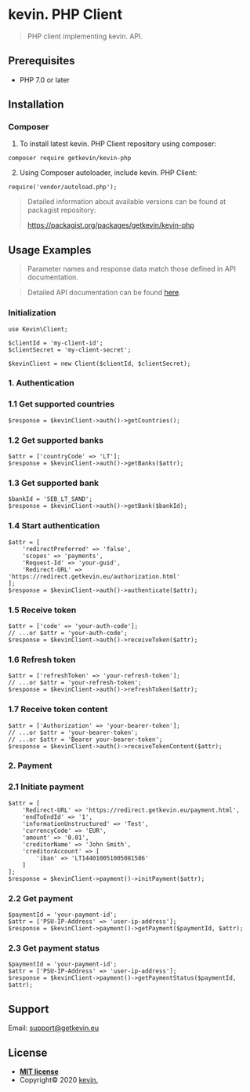 # kevin. PHP Client

> PHP client implementing kevin. API.

## Prerequisites

- PHP 7.0 or later

## Installation

### Composer

1. To install latest kevin. PHP Client repository using composer:

```
composer require getkevin/kevin-php
```

2. Using Composer autoloader, include kevin. PHP Client:

```
require('vendor/autoload.php');
```

> Detailed information about available versions can be found at packagist repository:
>
>https://packagist.org/packages/getkevin/kevin-php


## Usage Examples

> Parameter names and response data match those defined in API documentation.

> Detailed API documentation can be found <a href="https://docs.getkevin.eu/public/platform" target="_blank">here</a>.

### Initialization

```
use Kevin\Client;

$clientId = 'my-client-id';
$clientSecret = 'my-client-secret';

$kevinClient = new Client($clientId, $clientSecret);
```

### 1. Authentication

### 1.1 Get supported countries

```
$response = $kevinClient->auth()->getCountries();
```

### 1.2 Get supported banks

```
$attr = ['countryCode' => 'LT'];
$response = $kevinClient->auth()->getBanks($attr);
```

### 1.3 Get supported bank

```
$bankId = 'SEB_LT_SAND';
$response = $kevinClient->auth()->getBank($bankId);
```

### 1.4 Start authentication

```
$attr = [
    'redirectPreferred' => 'false',
    'scopes' => 'payments',
    'Request-Id' => 'your-guid',
    'Redirect-URL' => 'https://redirect.getkevin.eu/authorization.html'
];
$response = $kevinClient->auth()->authenticate($attr);
```

### 1.5 Receive token

```
$attr = ['code' => 'your-auth-code'];
// ...or $attr = 'your-auth-code';
$response = $kevinClient->auth()->receiveToken($attr);
```

### 1.6 Refresh token

```
$attr = ['refreshToken' => 'your-refresh-token'];
// ...or $attr = 'your-refresh-token';
$response = $kevinClient->auth()->refreshToken($attr);
```

### 1.7 Receive token content

```
$attr = ['Authorization' => 'your-bearer-token'];
// ...or $attr = 'your-bearer-token';
// ...or $attr = 'Bearer your-bearer-token';
$response = $kevinClient->auth()->receiveTokenContent($attr);
```

### 2. Payment

### 2.1 Initiate payment

```
$attr = [
    'Redirect-URL' => 'https://redirect.getkevin.eu/payment.html',
    'endToEndId' => '1',
    'informationUnstructured' => 'Test',
    'currencyCode' => 'EUR',
    'amount' => '0.01',
    'creditorName' => 'John Smith',
    'creditorAccount' => [
        'iban' => 'LT144010051005081586'
    ]
];
$response = $kevinClient->payment()->initPayment($attr);
```

### 2.2 Get payment

```
$paymentId = 'your-payment-id';
$attr = ['PSU-IP-Address' => 'user-ip-address'];
$response = $kevinClient->payment()->getPayment($paymentId, $attr);
```

### 2.3 Get payment status

```
$paymentId = 'your-payment-id';
$attr = ['PSU-IP-Address' => 'user-ip-address'];
$response = $kevinClient->payment()->getPaymentStatus($paymentId, $attr);
```

## Support

Email: support@getkevin.eu

## License

- **[MIT license](http://opensource.org/licenses/mit-license.php)**
- Copyright© 2020 <a href="https://www.getkevin.eu/" target="_blank">kevin.</a>
